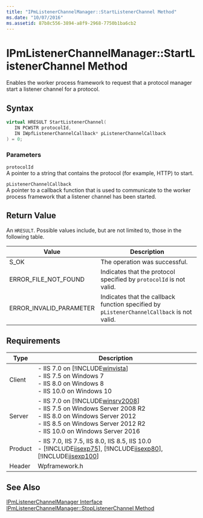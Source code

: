 ```yaml
---
title: "IPmListenerChannelManager::StartListenerChannel Method"
ms.date: "10/07/2016"
ms.assetid: 87b8c556-3894-a8f9-2968-7750b1ba6cb2
---
```

# IPmListenerChannelManager::StartListenerChannel Method
Enables the worker process framework to request that a protocol manager start a listener channel for a protocol.  
  
## Syntax  
  
```cpp  
virtual HRESULT StartListenerChannel(  
   IN PCWSTR protocolId,  
   IN IWpfListenerChannelCallback* pListenerChannelCallback  
) = 0;  
```  
  
### Parameters  
 `protocolId`  
 A pointer to a string that contains the protocol (for example, HTTP) to start.  
  
 `pListenerChannelCallback`  
 A pointer to a callback function that is used to communicate to the worker process framework that a listener channel has been started.  
  
## Return Value  
 An `HRESULT`. Possible values include, but are not limited to, those in the following table.  
  
|Value|Description|  
|-----------|-----------------|  
|S_OK|The operation was successful.|  
|ERROR_FILE_NOT_FOUND|Indicates that the protocol specified by `protocolId` is not valid.|  
|ERROR_INVALID_PARAMETER|Indicates that the callback function specified by `pListenerChannelCallback` is not valid.|  
  
## Requirements  
  
|Type|Description|  
|----------|-----------------|  
|Client|-   IIS 7.0 on [!INCLUDE[winvista](../../wmi-provider/includes/winvista-md.md)]<br />-   IIS 7.5 on Windows 7<br />-   IIS 8.0 on Windows 8<br />-   IIS 10.0 on Windows 10|  
|Server|-   IIS 7.0 on [!INCLUDE[winsrv2008](../../wmi-provider/includes/winsrv2008-md.md)]<br />-   IIS 7.5 on Windows Server 2008 R2<br />-   IIS 8.0 on Windows Server 2012<br />-   IIS 8.5 on Windows Server 2012 R2<br />-   IIS 10.0 on Windows Server 2016|  
|Product|-   IIS 7.0, IIS 7.5, IIS 8.0, IIS 8.5, IIS 10.0<br />-   [!INCLUDE[iisexp75](../../web-development-reference/native-code-api-reference/includes/iisexp75-md.md)], [!INCLUDE[iisexp80](../../web-development-reference/native-code-api-reference/includes/iisexp80-md.md)], [!INCLUDE[iisexp100](../../web-development-reference/native-code-api-reference/includes/iisexp100-md.md)]|  
|Header|Wpframework.h|  
  
## See Also  
 [IPmListenerChannelManager Interface](../../web-development-reference/native-code-api-reference/ipmlistenerchannelmanager-interface.md)   
 [IPmListenerChannelManager::StopListenerChannel Method](../../web-development-reference/native-code-api-reference/ipmlistenerchannelmanager-stoplistenerchannel-method.md)
